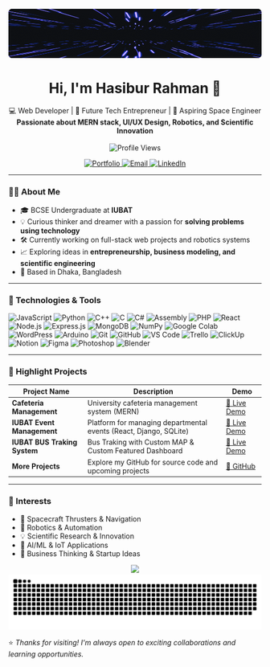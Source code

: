 <p align="center">
  <img src="https://github.com/inbox-hasibur/inbox-hasibur/blob/main/banner.gif" alt="Banner GIF" />
</p>
<h1 align="center">Hi, I'm Hasibur Rahman 👋</h1>
<p align="center">
  💻 Web Developer | 🚀 Future Tech Entrepreneur | 🌙 Aspiring Space Engineer<br/>
  <strong>Passionate about MERN stack, UI/UX Design, Robotics, and Scientific Innovation</strong><br/><br/>
  <img src="https://komarev.com/ghpvc/?username=inbox-hasibur&label=Profile+Views&color=007ACC&style=flat" alt="Profile Views"/>
</p>
<p align="center">
  <a href="https://hasibur.liveblog365.com">
    <img src="https://img.shields.io/badge/Portfolio-hasibur.liveblog365.com-007ACC?style=flat&logo=firefox" alt="Portfolio" />
  </a>
  <a href="mailto:inbox.hasibur.rahman@gmail.com">
    <img src="https://img.shields.io/badge/Email-inbox.hasibur.rahman@gmail.com-007ACC?style=flat&logo=gmail" alt="Email" />
  </a>
  <a href="https://www.linkedin.com/in/inboxhasibur/">
    <img src="https://img.shields.io/badge/LinkedIn-Hasibur_Rahman-007ACC?style=flat&logo=linkedin" alt="LinkedIn" />
  </a>

</p>

---

### 👨‍💻 About Me

- 🎓 BCSE Undergraduate at **IUBAT**
- 💡 Curious thinker and dreamer with a passion for **solving problems using technology**
- 🛠️ Currently working on full-stack web projects and robotics systems
- 📈 Exploring ideas in **entrepreneurship, business modeling, and scientific engineering**
- 📍 Based in Dhaka, Bangladesh

---

### 🧰 Technologies & Tools

![JavaScript](https://img.shields.io/badge/-JavaScript-007ACC?style=flat&logo=javascript&logoColor=white)
![Python](https://img.shields.io/badge/-Python-007ACC?style=flat&logo=python&logoColor=white)
![C++](https://img.shields.io/badge/-C++-007ACC?style=flat&logo=cplusplus&logoColor=white)
![C](https://img.shields.io/badge/-C-007ACC?style=flat&logo=c&logoColor=white)
![C#](https://img.shields.io/badge/-C%23-007ACC?style=flat&logo=c-sharp&logoColor=white)
![Assembly](https://img.shields.io/badge/-Assembly-007ACC?style=flat&logo=assembler&logoColor=white)
![PHP](https://img.shields.io/badge/-PHP-007ACC?style=flat&logo=php&logoColor=white)
![React](https://img.shields.io/badge/-React-007ACC?style=flat&logo=react&logoColor=white)
![Node.js](https://img.shields.io/badge/-Node.js-007ACC?style=flat&logo=node.js&logoColor=white)
![Express.js](https://img.shields.io/badge/-Express.js-007ACC?style=flat&logo=express&logoColor=white)
![MongoDB](https://img.shields.io/badge/-MongoDB-007ACC?style=flat&logo=mongodb&logoColor=white)
![NumPy](https://img.shields.io/badge/-NumPy-007ACC?style=flat&logo=numpy&logoColor=white)
![Google Colab](https://img.shields.io/badge/-Colab-007ACC?style=flat&logo=googlecolab&logoColor=white)
![WordPress](https://img.shields.io/badge/-WordPress-007ACC?style=flat&logo=wordpress&logoColor=white)
![Arduino](https://img.shields.io/badge/-Arduino-007ACC?style=flat&logo=arduino&logoColor=white)
![Git](https://img.shields.io/badge/-Git-007ACC?style=flat&logo=git&logoColor=white)
![GitHub](https://img.shields.io/badge/-GitHub-007ACC?style=flat&logo=github&logoColor=white)
![VS Code](https://img.shields.io/badge/-VSCode-007ACC?style=flat&logo=visual-studio-code&logoColor=white)
![Trello](https://img.shields.io/badge/-Trello-007ACC?style=flat&logo=trello&logoColor=white)
![ClickUp](https://img.shields.io/badge/-ClickUp-007ACC?style=flat&logo=clickup&logoColor=white)
![Notion](https://img.shields.io/badge/-Notion-007ACC?style=flat&logo=notion&logoColor=white)
![Figma](https://img.shields.io/badge/-Figma-007ACC?style=flat&logo=figma&logoColor=white)
![Photoshop](https://img.shields.io/badge/-Photoshop-007ACC?style=flat&logo=adobephotoshop&logoColor=white)
![Blender](https://img.shields.io/badge/-Blender-007ACC?style=flat&logo=blender&logoColor=white)

---

### 🌟 Highlight Projects

| Project Name | Description | Demo |
| ------------ | ----------- | ---- |
| **Cafeteria Management** | University cafeteria management system (MERN) | [🔗 Live Demo](https://iubat-lemonlime.vercel.app/) |
| **IUBAT Event Management** | Platform for managing departmental events (React, Django, SQLite) | [🔗 Live Demo](https://iubat-events.vercel.app/) |
| **IUBAT BUS Traking System** | Bus Traking with Custom MAP & Custom Featured Dashboard | [🔗 Live Demo](https://ubus.vercel.app/) |
| **More Projects** | Explore my GitHub for source code and upcoming projects | [🔗 GitHub](https://github.com/inbox-hasibur?tab=repositories) |

---

### 🚀 Interests

- 🚀 Spacecraft Thrusters & Navigation
- 🤖 Robotics & Automation
- 💡 Scientific Research & Innovation
- 🧠 AI/ML & IoT Applications
- 💼 Business Thinking & Startup Ideas
<div align="center">
	<img src="https://cdn.jsdelivr.net/gh/holic-x/holic-x/assets/github-contribution-grid-snake.svg" />
</div>
<picture>
  <source media="(prefers-color-scheme: dark)" srcset="https://raw.githubusercontent.com/holic-x/holic-x/output/github-contribution-grid-snake-dark.svg">
  <source media="(prefers-color-scheme: light)" srcset="https://raw.githubusercontent.com/holic-x/holic-x/output/github-contribution-grid-snake.svg">
  <img alt="github contribution grid snake animation" src="https://raw.githubusercontent.com/adorabled4/adorabled4/output/github-contribution-grid-snake.svg">
</picture>


⭐ *Thanks for visiting! I'm always open to exciting collaborations and learning opportunities.*

